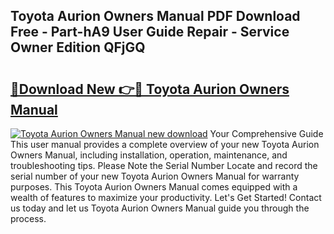 ## Toyota Aurion Owners Manual PDF Download Free - Part-hA9 User Guide Repair - Service Owner Edition QFjGQ

# <h2><a href="http://bc77051.oget.top/?id=Toyota+Aurion+Owners+Manual">🔗Download New 👉🔴 Toyota Aurion Owners Manual</a></h2>

[![Toyota Aurion Owners Manual new download](https://i.imgur.com/5g1atiW.png)](http://bc77051.oget.top/?id=Toyota+Aurion+Owners+Manual)
Your Comprehensive Guide This user manual provides a complete overview of your new Toyota Aurion Owners Manual, including installation, operation, maintenance, and troubleshooting tips. Please Note the Serial Number Locate and record the serial number of your new Toyota Aurion Owners Manual for warranty purposes. This Toyota Aurion Owners Manual comes equipped with a wealth of features to maximize your productivity. Let's Get Started! Contact us today and let us Toyota Aurion Owners Manual guide you through the process.
